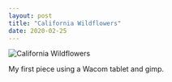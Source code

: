 ```yaml
---
layout: post
title: "California Wildflowers"
date: 2020-02-25
---
```


![California Wildflowers][wildflowers]

My first piece using a Wacom tablet and gimp.

[wildflowers]: /assets/images/myart/wildflowers.png
